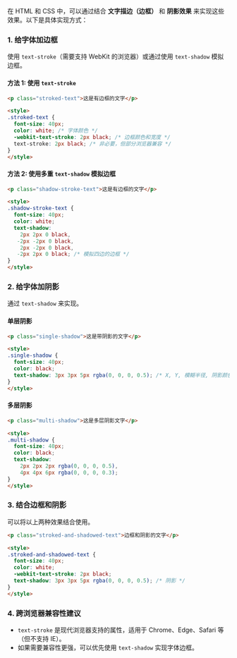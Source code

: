 在 HTML 和 CSS 中，可以通过结合 **文字描边（边框）** 和 **阴影效果** 来实现这些效果。以下是具体实现方式：

### 1. **给字体加边框**
使用 `text-stroke`（需要支持 WebKit 的浏览器）或通过使用 `text-shadow` 模拟边框。

#### 方法 1: 使用 `text-stroke`
```html
<p class="stroked-text">这是有边框的文字</p>

<style>
.stroked-text {
  font-size: 40px;
  color: white; /* 字体颜色 */
  -webkit-text-stroke: 2px black; /* 边框颜色和宽度 */
  text-stroke: 2px black; /* 非必要，但部分浏览器兼容 */
}
</style>
```

#### 方法 2: 使用多重 `text-shadow` 模拟边框
```html
<p class="shadow-stroke-text">这是有边框的文字</p>

<style>
.shadow-stroke-text {
  font-size: 40px;
  color: white;
  text-shadow: 
    2px 2px 0 black, 
   -2px -2px 0 black,
    2px -2px 0 black, 
   -2px 2px 0 black; /* 模拟四边的边框 */
}
</style>
```

### 2. **给字体加阴影**
通过 `text-shadow` 来实现。

#### 单层阴影
```html
<p class="single-shadow">这是带阴影的文字</p>

<style>
.single-shadow {
  font-size: 40px;
  color: black;
  text-shadow: 3px 3px 5px rgba(0, 0, 0, 0.5); /* X, Y, 模糊半径, 阴影颜色 */
}
</style>
```

#### 多层阴影
```html
<p class="multi-shadow">这是多层阴影文字</p>

<style>
.multi-shadow {
  font-size: 40px;
  color: black;
  text-shadow: 
    2px 2px 2px rgba(0, 0, 0, 0.5),
    4px 4px 6px rgba(0, 0, 0, 0.3);
}
</style>
```

### 3. **结合边框和阴影**
可以将以上两种效果结合使用。

```html
<p class="stroked-and-shadowed-text">边框和阴影的文字</p>

<style>
.stroked-and-shadowed-text {
  font-size: 40px;
  color: white;
  -webkit-text-stroke: 2px black;
  text-shadow: 3px 3px 5px rgba(0, 0, 0, 0.5); /* 阴影 */
}
</style>
```

### 4. **跨浏览器兼容性建议**
- `text-stroke` 是现代浏览器支持的属性，适用于 Chrome、Edge、Safari 等（但不支持 IE）。
- 如果需要兼容性更强，可以优先使用 `text-shadow` 实现字体边框。
